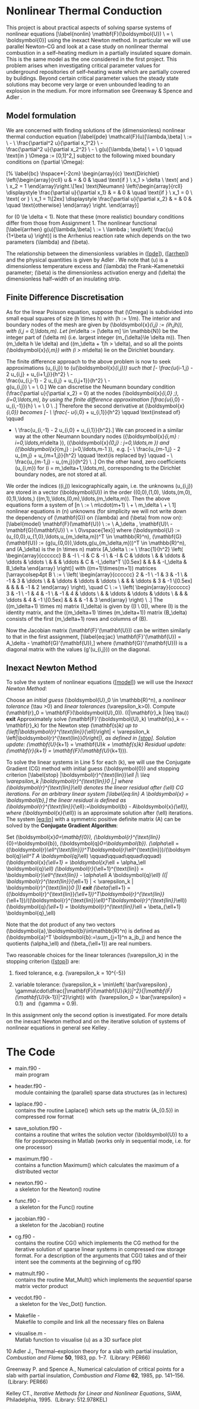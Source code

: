 # Nonlinear Thermal Conduction

This project is about practical aspects of solving sparse systems of
nonlinear equations \[\label{nonlin}
\mathbf{F}(\boldsymbol{U}) \ = \ \boldsymbol{0}\] using the inexact
Newton method. In particular we will use parallel Newton–CG and look at
a case study on nonlinear thermal combustion in a self–heating medium in
a partially insulated square domain. This is the same model as the one
considered in the first project. This problem arises when investigating
critical parameter values for underground repositories of self–heating
waste which are partially covered by buildings. Beyond certain critical
parameter values the steady state solutions may become very large or
even unbounded leading to an explosion in the medium. For more
information see Greenway & Spence  and Adler .

## Model formulation

We are concerned with finding solutions of the (dimensionless) nonlinear
thermal conduction equation \[\label{pde}
\mathcal{F}(u)[\lambda,\beta] \ := \ - \ \frac{\partial^2 u}{\partial x_1^2} \ - \
\frac{\partial^2 u}{\partial x_2^2} \ - \ g(u)[\lambda,\beta] \ = \ 0
\qquad \text{in } \Omega := [0,1]^2,\] subject to the following mixed
boundary conditions on \(\partial
\Omega\):

\[% \label{bc}
\hspace*{-2cm}
\begin{array}{c}
\text{Dirichlet} \left\{\begin{array}{rcll}
u & = & 0 & \quad \text{if } \ x_1 > \delta \ \text{ and } \ x_2 = 1
\end{array}\right.\\[1ex]
\text{Neumann} \left\{\begin{array}{rcll}
\displaystyle \frac{\partial u}{\partial x_1} & = & 0 & \quad \text{if } \ x_1
= 0 \ \text{ or } \ x_1 = 1\\[2ex]
\displaystyle \frac{\partial u}{\partial x_2} & = & 0 & \quad \text{otherwise}
\end{array} \right.
\end{array}\]

for \(0 \le \delta < 1\). Note that these (more realistic) boundary
conditions differ from those from Assignment 1. The nonlinear functional
\[\label{arrhen}
g(u)[\lambda,\beta] \ := \ \lambda \; \exp\left( \frac{u}{1+\beta u} \right)\]
is the Arrhenius reaction rate which depends on the two parameters
\(\lambda\) and \(\beta\).

The relationship between the dimensionless variables in
([\[pde\]](#pde)), ([\[arrhen\]](#arrhen)) and the physical quantities
is given by Adler . We note that \(u\) is a dimensionless temperature
excess and \(\lambda\) the Frank–Kamenetskii parameter; \(\beta\) is the
dimensionless activation energy and \(\delta\) the dimensionless
half–width of an insulating strip.

## Finite Difference Discretisation

As for the linear Poisson equation, suppose that \(\Omega\) is
subdivided into small equal squares of size \(h \times h\) with
\(h := 1/m\). The interior and boundary nodes of the mesh are given by
\(\boldsymbol{x}_{i,j} := (ih,jh)\), with \(i,j =
0,\ldots,m\). Let \(m_\delta := [\delta m] \in \mathbb{N}\) be the
integer part of \(\delta m\) (i.e. largest integer
\(m_{\delta}\le \delta m\)). Then \(m_\delta h
\le \delta\) and \((m_\delta + 1)h > \delta\), and so all the points
\(\boldsymbol{x}_{i,m}\) with \(i > m_\delta\) lie on the Dirichlet
boundary.

The finite difference approach to the above problem is now to seek
approximations \(u_{i,j}\) to \(u(\boldsymbol{x}_{i,j})\) such that
\[- \frac{u_{i-1,j} - 2 u_{i,j} + u_{i+1,j}}{h^2} \ - \
\frac{u_{i,j-1} - 2 u_{i,j} + u_{i,j+1}}{h^2} \ - \
g(u_{i,j}) \ = \ 0.\] We can discretise the Neumann boundary condition
\(\frac{\partial u}{\partial x_2} = 0\) at the nodes
\(\boldsymbol{x}_{i,0} \;\), \(i=0,\ldots,m\), by using the finite
difference approximation \[\frac{u_{i,0} - u_{i,-1}}{h} \ = \ 0 \ .\]
Therefore the second derivative at \(\boldsymbol{x}_{i,0}\) becomes
\[- \ \frac{- u_{i,0} + u_{i,1}}{h^2} \qquad \text{instead of} \qquad
- \ \frac{u_{i,-1} - 2 u_{i,0} + u_{i,1}}{h^2}.\] We can proceed in a
similar way at the other Neumann boundary nodes
\(\{\boldsymbol{x}_{i,m} : i=0,\ldots,m_\delta \}\),
\(\{\boldsymbol{x}_{0,j} : j=0,\ldots,m \}\) and
\(\{\boldsymbol{x}_{m,j} : j=0,\ldots,m-1 \}\),  e.g.
\[- \ \frac{u_{m-1,j} - 2 u_{m,j} + u_{m+1,j}}{h^2}  \qquad
\text{is replaced by} \qquad - \ \frac{u_{m-1,j} - u_{m,j}}{h^2} \ .\]
On the other hand, zero coefficients \(u_{i,m}\) for
\(i = m_\delta+1,\ldots,m\), corresponding to the Dirichlet boundary
nodes, are not stored at all.

We order the indices \((i,j)\) lexicographically again, i.e. the
unknowns \(u_{i,j}\) are stored in a vector \(\boldsymbol{U}\) in the
order \((0,0),(1,0),
\ldots,(m,0), (0,1),\ldots,\)
\((m,1),\ldots,(0,m),\ldots,(m_\delta,m)\). Then the above equations
form a system of \[n \ := \ m\cdot(m+1) \ + \ m_\delta \ + \ 1\]
nonlinear equations in \(n\) unknowns (for simplicity we will not write
down the dependency of \(\mathbf{G}\) on \(\lambda\) and \(\beta\) from
now on): \[\label{model}
\mathbf{F}(\mathbf{U}) \ := \ A_\delta \, \mathbf{U}\ - \
\mathbf{G}(\mathbf{U}) \ = \ 0\vspace{1ex}\] where
\(\boldsymbol{U} := (u_{0,0},u_{1,0},\ldots,u_{m_\delta,m})^T \in \mathbb{R}^n\),
\(\mathbf{G}(\mathbf{U}) := (g(u_{0,0}),\ldots,g(u_{m_\delta,m}))^T \in \mathbb{R}^n\),
and \(A_\delta\) is the \(n \times n\) matrix
\[A_\delta \ := \ \frac{1}{h^2} \left(
\begin{array}{cccccc}
B & -I \\
-I & C & -I \\
& -I & C & \ddots \\
& & \ddots & \ddots & \ddots \\
& & & \ddots & C & -I_\delta^T \\[0.5ex]
& & & & -I_\delta & B_\delta
\end{array}
\right)\] with \((m+1)\times(m+1)\) matrices \[\arraycolsep4pt
B \ := \ \left(
\begin{array}{cccccc}
2 & -1 \\
-1 & 3 & -1 \\
& -1 & 3 & \ddots \\
& & \ddots & \ddots & \ddots \\
& & & \ddots & 3 & -1 \\[0.5ex]
& & & & -1 & 2
\end{array}
\right), \quad C \ := \ \left(
\begin{array}{cccccc}
3 & -1 \\
-1 & 4 & -1 \\
& -1 & 4 & \ddots \\
& & \ddots & \ddots & \ddots \\
& & & \ddots & 4 & -1 \\[0.5ex]
& & & & -1 & 3
\end{array}
\right) \ .\] The \((m_\delta+1) \times m\) matrix \(I_\delta\) is given
by \([I \ 0]\), where \(I\) is the identity matrix, and the
\((m_\delta+1) \times (m_\delta+1)\) matrix \(B_\delta\) consists of the
first \(m_\delta+1\) rows and columns of \(B\).

Now the Jacobian matrix \(\mathbf{F}'(\mathbf{U})\) can be written
similarly to that in the first assignment, \[\label{eq:jac}
 \mathbf{F}'(\mathbf{U}) = A_\delta - \mathbf{G}'(\mathbf{U}),\] where
\(\mathbf{G}'(\mathbf{U})\) is a diagonal matrix with the values
\(g'(u_{i,j})\) on the diagonal.

## Inexact Newton Method

To solve the system of nonlinear equations ([\[model\]](#model)) we will
use the <span>*Inexact Newton Method*</span>:

Choose an <span>*initial guess*</span>
\(\boldsymbol{U}_0 \in \mathbb{R}^n\), a <span>*nonlinear
tolerance*</span> \(\tau >0\) and <span>*linear tolerances*</span>
\(\varepsilon_k>0\). Compute
\(\mathbf{r}_0 = \mathbf{F}(\boldsymbol{U}_0)\).
(\(\|\mathbf{r}_k \|\leq \tau\)) <span>**exit**</span> Approximately
solve \(\mathbf{F}'(\boldsymbol{U}_k) \mathbf{s}_k = - \mathbf{r}_k\)
for the Newton step \(\mathbf{s}_k\) up to
\(\left\|\boldsymbol{r}^{\text{lin}}_{\ell}\right\| < \varepsilon_k \left\|\boldsymbol{r}^{\text{lin}}_0\right\|\),
as defined in [\[stop\]](#stop). Solution update:
\(\mathbf{U}_{k+1} = \mathbf{U}_k + \mathbf{s}_k\) Residual update:
\(\mathbf{r}_{k+1} = \mathbf{F}(\mathbf{U}_{k+1})\).

To solve the linear systems in Line 5 for each \(k\), we will use the
Conjugate Gradient (CG) method with initial guess \(\boldsymbol{0}\) and
stopping criterion \[\label{stop}
\|\boldsymbol{r}^{\text{lin}}_\ell \|\ \leq \
\varepsilon_k \|\boldsymbol{r}^{\text{lin}}_0 \|,\] where
\(\boldsymbol{r}^{\text{lin}}_\ell\) denotes the
<span class="underline">linear</span> residual after \(\ell\) CG
iterations. For an arbitrary linear system \[\label{eq:lin}
 A \boldsymbol{x} = \boldsymbol{b},\] the linear residual is defined as
\(\boldsymbol{r}^{\text{lin}}_{\ell}:=\boldsymbol{b} - A\boldsymbol{x}_{\ell}\),
where \(\boldsymbol{x}_{\ell}\) is an approximate solution after
\(\ell\) iterations. The system [\[eq:lin\]](#eq:lin) with a symmetric
positive definite matrix \(A\) can be solved by the **Conjugate Gradient
Algorithm**:

Set \(\boldsymbol{x}_0=\mathbf{0}\),
\(\boldsymbol{r}^{\text{lin}}_{0}=\boldsymbol{b}\),
\(\boldsymbol{q}_0=\boldsymbol{b}\).
\(\alpha_\ell = ((\boldsymbol{r}_\ell^{\text{lin}})^T\boldsymbol{r}_\ell^{\text{lin}})/(\boldsymbol{q}_\ell^T A \boldsymbol{q}_\ell) \qquad\qquad\qquad\qquad\)
\(\boldsymbol{x}_{\ell+1} = \boldsymbol{x}_\ell + \alpha_\ell \boldsymbol{q}_\ell\)
\(\boldsymbol{r}_{\ell+1}^{\text{lin}} = \boldsymbol{r}_\ell^{\text{lin}} - \alpha_\ell A \boldsymbol{q}_\ell\)
(\(\| \boldsymbol{r}^{\text{lin}}_{\ell+1} \| < \varepsilon_k \| \boldsymbol{r}^{\text{lin}}_0 \|\))
<span>**exit**</span>
\(\beta_{\ell+1} = ((\boldsymbol{r}^{\text{lin}}_{\ell+1})^T\boldsymbol{r}^{\text{lin}}_{\ell+1})/((\boldsymbol{r}^{\text{lin}}_\ell)^T\boldsymbol{r}^{\text{lin}}_\ell)\)
\(\boldsymbol{q}_{\ell+1} = \boldsymbol{r}^{\text{lin}}_\ell + \beta_{\ell+1}
\boldsymbol{q}_\ell\)

Note that the dot product of any two vectors
\(\boldsymbol{a},\boldsymbol{b}\in\mathbb{R}^n\) is defined as
\(\boldsymbol{a}^T \boldsymbol{b}:=\sum_{j=1}^n a_jb_j\) and hence the
quotients \(\alpha_\ell\) and \(\beta_{\ell+1}\) are real numbers.

Two reasonable choices for the linear tolerances \(\varepsilon_k\) in
the stopping criterion ([\[stop\]](#stop)) are:

1.  fixed tolerance, e.g. \(\varepsilon_k = 10^{-5}\)

2.  variable tolerance: \(\varepsilon_k = \min\left( \bar{\varepsilon} ,
    \gamma\cdot\dfrac{\|\mathbf{F}(\mathbf{U}_{k})\|^2}{\|\mathbf{F}(\mathbf{U}_{k-1})\|^2}\right)\)
    with  \(\varepsilon_0 = \bar{\varepsilon} = 0.1\)  and  \(\gamma =
    0.9\).

In this assignment only the second option is investigated. For more
details on the inexact Newton method and on the iterative solution of
systems of nonlinear equations in general see Kelley .

# The Code

  - <span>main.f90</span> -  
    main program

  - <span>header.f90</span> -  
    module containing the (parallel) sparse data structures (as in
    lectures)

  - <span>laplace.f90</span> -  
    contains the routine <span>Laplace()</span> which sets up the matrix
    \(A_{0.5}\) in compressed row format

  - <span>save\_solution.f90</span> -  
    contains a routine that writes the solution vector
    \(\boldsymbol{U}\) to a file for postprocessing in
    <span>Matlab</span> (works only in sequential mode, i.e. for one
    processor)

  - <span>maximum.f90</span> -  
    contains a function <span>Maximum()</span> which calculates the
    maximum of a distributed vector

  - <span>newton.f90</span> -  
    a skeleton for the <span>Newton()</span> routine

  - <span>func.f90</span> -  
    a skeleton for the <span>Func()</span> routine

  - <span>jacobian.f90</span> -  
    a skeleton for the <span>Jacobian()</span> routine

  - <span>cg.f90</span> -  
    contains the routine <span>CG()</span> which implements the CG
    method for the iterative solution of sparse linear systems in
    compressed row storage format. For a description of the arguments
    that <span>CG()</span> takes and of their <span>intent</span> see
    the comments at the beginning of <span>cg.f90</span>

  - <span>matmult.f90</span> -  
    contains the routine <span>Mat\_Mult()</span> which implements the
    *sequential* sparse matrix vector product

  - <span>vecdot.f90</span> -  
    a skeleton for the <span>Vec\_Dot()</span> function.

  - <span>Makefile</span> -  
    Makefile to compile and link all the necessary files on
    <span>Balena</span>

  - <span>visualise.m</span> -  
    Matlab function to visualise \(u\) as a 3D surface plot

<span>10</span> Adler J., Thermal–explosion theory for a slab with
partial insulation, <span>*Combustion and Flame*</span>
<span>**50**</span>, 1983, pp. 1–7.  (Library: <span>PER66</span>)

Greenway P. and Spence A., Numerical calculation of critical points for
a slab with partial insulation, <span>*Combustion and Flame*</span>
<span>**62**</span>, 1985, pp. 141–156.  (Library: <span>PER66</span>)

Kelley CT., <span>*Iterative Methods for Linear and Nonlinear
Equations*</span>, SIAM, Philadelphia, 1995.  (Library:
<span>512.978KEL</span>)
